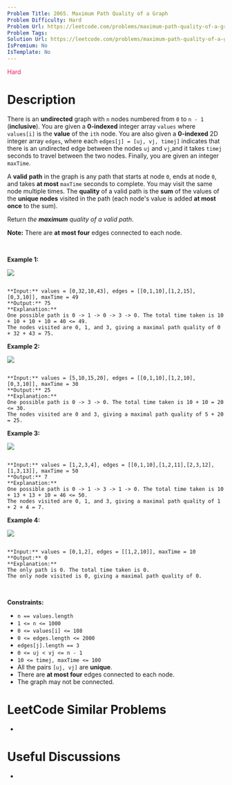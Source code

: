 ```yaml
---
Problem Title: 2065. Maximum Path Quality of a Graph
Problem Difficulty: Hard
Problem Url: https://leetcode.com/problems/maximum-path-quality-of-a-graph/
Problem Tags: 
Solution Url: https://leetcode.com/problems/maximum-path-quality-of-a-graph/solution/
IsPremium: No
IsTemplate: No
---
```


<span style="color: rgb(233, 30, 99);">Hard</span>

# Description

There is an **undirected** graph with `n` nodes numbered from `0` to `n - 1` (**inclusive**). You are given a **0-indexed** integer array `values` where `values[i]` is the **value** of the `ith` node. You are also given a **0-indexed** 2D integer array `edges`, where each `edges[j] = [uj, vj, timej]` indicates that there is an undirected edge between the nodes `uj` and `vj`,and it takes `timej` seconds to travel between the two nodes. Finally, you are given an integer `maxTime`.


A **valid** **path** in the graph is any path that starts at node `0`, ends at node `0`, and takes **at most** `maxTime` seconds to complete. You may visit the same node multiple times. The **quality** of a valid path is the **sum** of the values of the **unique nodes** visited in the path (each node's value is added **at most once** to the sum).


Return *the **maximum** quality of a valid path*.


**Note:** There are **at most four** edges connected to each node.


 


**Example 1:**


![](https://assets.leetcode.com/uploads/2021/10/19/ex1drawio.png)

```

**Input:** values = [0,32,10,43], edges = [[0,1,10],[1,2,15],[0,3,10]], maxTime = 49
**Output:** 75
**Explanation:**
One possible path is 0 -> 1 -> 0 -> 3 -> 0. The total time taken is 10 + 10 + 10 + 10 = 40 <= 49.
The nodes visited are 0, 1, and 3, giving a maximal path quality of 0 + 32 + 43 = 75.

```

**Example 2:**


![](https://assets.leetcode.com/uploads/2021/10/19/ex2drawio.png)

```

**Input:** values = [5,10,15,20], edges = [[0,1,10],[1,2,10],[0,3,10]], maxTime = 30
**Output:** 25
**Explanation:**
One possible path is 0 -> 3 -> 0. The total time taken is 10 + 10 = 20 <= 30.
The nodes visited are 0 and 3, giving a maximal path quality of 5 + 20 = 25.

```

**Example 3:**


![](https://assets.leetcode.com/uploads/2021/10/19/ex31drawio.png)

```

**Input:** values = [1,2,3,4], edges = [[0,1,10],[1,2,11],[2,3,12],[1,3,13]], maxTime = 50
**Output:** 7
**Explanation:**
One possible path is 0 -> 1 -> 3 -> 1 -> 0. The total time taken is 10 + 13 + 13 + 10 = 46 <= 50.
The nodes visited are 0, 1, and 3, giving a maximal path quality of 1 + 2 + 4 = 7.
```

**Example 4:**


**![](https://assets.leetcode.com/uploads/2021/10/21/ex4drawio.png)**



```

**Input:** values = [0,1,2], edges = [[1,2,10]], maxTime = 10
**Output:** 0
**Explanation:** 
The only path is 0. The total time taken is 0.
The only node visited is 0, giving a maximal path quality of 0.

```

 


**Constraints:**


* `n == values.length`
* `1 <= n <= 1000`
* `0 <= values[i] <= 108`
* `0 <= edges.length <= 2000`
* `edges[j].length == 3` 
* `0 <= uj < vj <= n - 1`
* `10 <= timej, maxTime <= 100`
* All the pairs `[uj, vj]` are **unique**.
* There are **at most four** edges connected to each node.
* The graph may not be connected.




# LeetCode Similar Problems

- []()

# Useful Discussions

- []()
